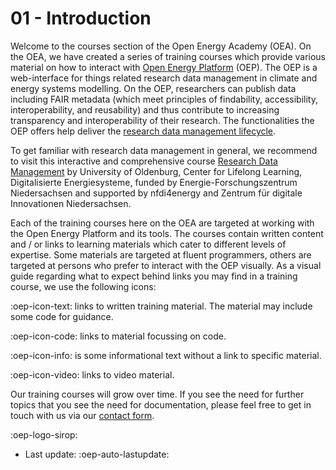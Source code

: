 # 01 - Introduction

Welcome to the courses section of the Open Energy Academy (OEA). On the OEA, we have created a series of training courses which provide various material on how to interact with [Open Energy Platform](https://openenergyplatform.org) (OEP). 
The OEP is a web-interface for things related research data management in climate and energy systems modelling. On the OEP, researchers can publish data including FAIR metadata (which meet principles of findability, accessibility, interoperability, and reusability) and thus contribute to increasing transparency and interoperability of their research. The functionalities the OEP offers help deliver the [research data management lifecycle](https://liascript.github.io/course/?https://raw.githubusercontent.com/NFDI4Energy/EFZN_rdm/main/README.md#3). 

To get familiar with research data management in general, we recommend to visit this interactive and comprehensive course [Research Data Management](https://liascript.github.io/course/?https://raw.githubusercontent.com/NFDI4Energy/EFZN_rdm/main/README.md#1) by University of Oldenburg, Center for Lifelong Learning, Digitalisierte Energiesysteme, funded by Energie-Forschungszentrum Niedersachsen and supported by nfdi4energy and Zentrum für digitale Innovationen Niedersachsen. 

Each of the training courses here on the OEA are targeted at working with the Open Energy Platform and its tools. The courses contain written content and / or links to learning materials which cater to different levels of expertise. Some materials are targeted at fluent programmers, others are targeted at persons who prefer to interact with the OEP visually.
As a visual guide regarding what to expect behind links you may find in a training course, we use the following icons:

 :oep-icon-text: links to written training material. The material may include some code for guidance.

 :oep-icon-code: links to material focussing on code.

:oep-icon-info: is some informational text without a link to specific material.

:oep-icon-video: links to video material.

Our training courses will grow over time. If you see the need for further topics that you see the need for documentation, please feel free to get in touch with us via our [contact form](https://openenergyplatform.org/contact/).

:oep-logo-sirop:

- Last update: :oep-auto-lastupdate:
